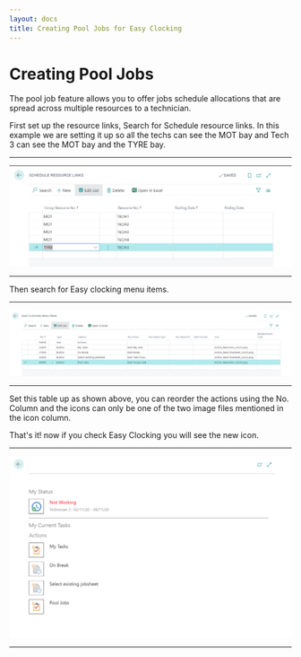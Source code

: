 ```yaml
---
layout: docs
title: Creating Pool Jobs for Easy Clocking 
---
```


#   Creating Pool Jobs 

The pool job feature allows you to offer jobs schedule allocations that are spread across multiple resources to a technician. 

First set up the resource links, Search for Schedule resource links.
In this example we are setting it up so all the techs can see the MOT bay and Tech 3 can see the MOT bay and the TYRE bay.

---

![](media/schedule-resource-links.png)

---

Then search for Easy clocking menu items.

---

![](media/easy-clocking-menu-items.png)

---

Set this table up as shown above, you can reorder the actions using the No. Column and the icons can only be one of the two image files mentioned in the icon column.

That's it! now if you check Easy Clocking you will see the new icon.

---

![](media/easy-clocking-pool-jobs.png)

---